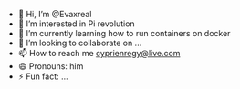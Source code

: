 - 👋 Hi, I’m @Evaxreal
- 👀 I’m interested in Pi revolution
- 🌱 I’m currently learning how to run containers on docker
- 💞️ I’m looking to collaborate on ...
- 📫 How to reach me cyprienregy@live.com
- 😄 Pronouns: him
- ⚡ Fun fact: ...

<!---
Evaxreal/Evaxreal is a ✨ special ✨ repository because its `README.md` (this file) appears on your GitHub profile.
You can click the Preview link to take a look at your changes.
--->
